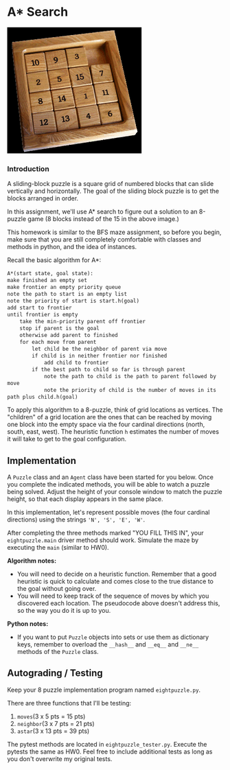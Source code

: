 # A* Search

![](blocks2.png)

### Introduction

A sliding-block puzzle is a square grid of numbered blocks that can slide vertically and horizontally. The goal of the sliding block puzzle is to get the blocks arranged in order.

In this assignment, we'll use A* search to figure out a solution to an 8-puzzle game (8 blocks instead of the 15 in the above image.)

This homework is similar to the BFS maze assignment, so before you begin, make sure that you are still completely comfortable with classes and methods in python, and the idea of instances.

Recall the basic algorithm for A*:

```
A*(start state, goal state):
make finished an empty set
make frontier an empty priority queue
note the path to start is an empty list
note the priority of start is start.h(goal)
add start to frontier
until frontier is empty
    take the min-priority parent off frontier
    stop if parent is the goal
    otherwise add parent to finished
    for each move from parent
        let child be the neighbor of parent via move
        if child is in neither frontier nor finished
            add child to frontier
        if the best path to child so far is through parent
            note the path to child is the path to parent followed by move
            note the priority of child is the number of moves in its path plus child.h(goal)
```

To apply this algorithm to a 8-puzzle, think of grid locations as vertices. The "children" of a grid location are the ones that can be reached by moving one block into the empty space via the four cardinal directions (north, south, east, west). The heuristic function `h` estimates the number of moves it will take to get to the goal configuration.

## Implementation

A `Puzzle` class and an `Agent` class have been started for you below. Once you complete the indicated methods, you will be able to watch a puzzle being solved. Adjust the height of your console window to match the puzzle height, so that each display appears in the same place.

In this implementation, let's represent possible moves (the four cardinal directions) using the strings `'N', 'S', 'E', 'W'`.

After completing the three methods marked "YOU FILL THIS IN", your `eightpuzzle.main` driver method 
should work. Simulate the maze by executing the `main` (similar to HW0).

**Algorithm notes:**

- You will need to decide on a heuristic function. Remember that a good heuristic is quick to calculate and comes close to the true distance to the goal without going over.
- You will need to keep track of the sequence of moves by which you discovered each location. The pseudocode above doesn't address this, so the way you do it is up to you.

**Python notes:**

- If you want to put `Puzzle` objects into sets or use them as dictionary keys, remember to overload the `__hash__` and `__eq__` and `__ne__` methods of the `Puzzle` class.

## Autograding / Testing

Keep your 8 puzzle implementation program named `eightpuzzle.py`. 

There are three functions that I'll be testing:

1. `moves`(3 x 5 pts = 15 pts)
2. `neighbor`(3 x 7 pts = 21 pts)
3. `astar`(3 x 13 pts = 39 pts)

The pytest methods are located in `eightpuzzle_tester.py`. Execute the pytests the same as HW0. Feel free to 
include additional tests as long as you don't overwrite my original tests.